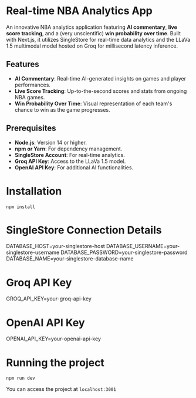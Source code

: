 # Real-time NBA Analytics App

An innovative NBA analytics application featuring **AI commentary**, **live score tracking**, and a (very unscientific) **win probability over time**. Built with Next.js, it utilizes SingleStore for real-time data analytics and the LLaVa 1.5 multimodal model hosted on Groq for millisecond latency inference.

## Features

- **AI Commentary**: Real-time AI-generated insights on games and player performances.
- **Live Score Tracking**: Up-to-the-second scores and stats from ongoing NBA games.
- **Win Probability Over Time**: Visual representation of each team's chance to win as the game progresses.

## Prerequisites

- **Node.js**: Version 14 or higher.
- **npm or Yarn**: For dependency management.
- **SingleStore Account**: For real-time analytics.
- **Groq API Key**: Access to the LLaVa 1.5 model.
- **OpenAI API Key**: For additional AI functionalities.

# Installation

```
npm install
```

# SingleStore Connection Details
DATABASE_HOST=your-singlestore-host
DATABASE_USERNAME=your-singlestore-username
DATABASE_PASSWORD=your-singlestore-password
DATABASE_NAME=your-singlestore-database-name

# Groq API Key
GROQ_API_KEY=your-groq-api-key

# OpenAI API Key
OPENAI_API_KEY=your-openai-api-key

# Running the project

```
npm run dev
```

You can access the project at `localhost:3001`
